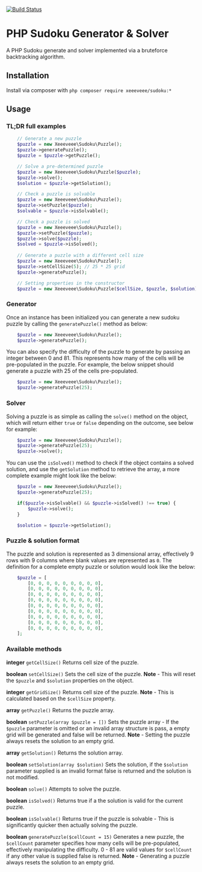 [![Build Status](https://travis-ci.org/xeeeveee/sudoku.svg?branch=master)](https://travis-ci.org/xeeeveee/sudoku)

# PHP Sudoku Generator & Solver

A PHP Sudoku generate and solver implemented via a bruteforce backtracking algorithm.

## Installation

Install via composer with `php composer require xeeeveee/sudoku:*`

## Usage

### TL;DR full examples

```php
    // Generate a new puzzle
    $puzzle = new Xeeeveee\Sudoku\Puzzle();
    $puzzle->generatePuzzle();
    $puzzle = $puzzle->getPuzzle();

    // Solve a pre-determined puzzle
    $puzzle = new Xeeeveee\Sudoku\Puzzle($puzzle);
    $puzzle->solve();
    $solution = $puzzle->getSolution();

    // Check a puzzle is solvable
    $puzzle = new Xeeeveee\Sudoku\Puzzle();
    $puzzle->setPuzzle($puzzle);
    $solvable = $puzzle->isSolvable();

    // Check a puzzle is solved
    $puzzle = new Xeeeveee\Sudoku\Puzzle();
    $puzzle->setPuzzle($puzzle);
    $puzzle->solve($puzzle);
    $solved = $puzzle->isSolved();
    
    // Generate a puzzle with a different cell size
    $puzzle = new Xeeeveee\Sudoku\Puzzle();
    $puzzle->setCellSize(5); // 25 * 25 grid
    $puzzle->generatePuzzle();

    // Setting properties in the constructor
    $puzzle = new Xeeeveee\Sudoku\Puzzle($cellSize, $puzzle, $solution);
```

### Generator

Once an instance has been initialized you can generate a new sudoku puzzle by calling the `generatePuzzle()` method as below:

```php
    $puzzle = new Xeeeveee\Sudoku\Puzzle();
    $puzzle->generatePuzzle();
```

You can also specify the difficulty of the puzzle to generate by passing an integer between 0 and 81. This represents how many of the cells will be pre-populated in the puzzle. For example, the below snippet should generate a puzzle with 25 of the cells pre-populated.

```php
    $puzzle = new Xeeeveee\Sudoku\Puzzle();
    $puzzle->generatePuzzle(25);
```

### Solver

Solving a puzzle is as simple as calling the `solve()` method on the object, which will return either `true` or `false` depending on the outcome, see below for example:

```php
    $puzzle = new Xeeeveee\Sudoku\Puzzle();
    $puzzle->generatePuzzle(25);
    $puzzle->solve();
```

You can use the `isSolved()` method to check if the object contains a solved solution, and use the `getSolution` method to retrieve the array, a more complete example might look like the below:

```php
    $puzzle = new Xeeeveee\Sudoku\Puzzle();
    $puzzle->generatePuzzle(25);

    if($puzzle->isSolvable() && $puzzle->isSolved() !== true) {
        $puzzle->solve();
    }

    $solution = $puzzle->getSolution();
```

### Puzzle & solution format

The puzzle and solution is represented as 3 dimensional array, effectively 9 rows with 9 columns where blank values are represented as `0`. The definition for a complete empty puzzle or solution would look like the below:

```php
    $puzzle = [
        [0, 0, 0, 0, 0, 0, 0, 0, 0],
        [0, 0, 0, 0, 0, 0, 0, 0, 0],
        [0, 0, 0, 0, 0, 0, 0, 0, 0],
        [0, 0, 0, 0, 0, 0, 0, 0, 0],
        [0, 0, 0, 0, 0, 0, 0, 0, 0],
        [0, 0, 0, 0, 0, 0, 0, 0, 0],
        [0, 0, 0, 0, 0, 0, 0, 0, 0],
        [0, 0, 0, 0, 0, 0, 0, 0, 0],
        [0, 0, 0, 0, 0, 0, 0, 0, 0],
    ];
```

### Available methods

**integer** `getCellSize()`
Returns cell size of the puzzle.

**boolean** `setCellSize()`
Sets the cell size of the puzzle. **Note** - This will reset the `$puzzle` and `$solution` properties on the object.

**integer** `getGridSize()`
Returns cell size of the puzzle. **Note** - This is calculated based on the `$cellSize` property.

**array** `getPuzzle()`
Returns the puzzle array.

**boolean** `setPuzzle(array $puzzle = [])`
Sets the puzzle array - If the `$puzzle` parameter is omitted or an invalid array structure is pass, a empty grid will be generated and false will be returned.
**Note** - Setting the puzzle always resets the solution to an empty grid.

**array** `getSolution()`
Returns the solution array.

**boolean** `setSolution(array $solution)`
Sets the solution, if the `$solution` parameter supplied is an invalid format false is returned and the solution is not modified.

**boolean** `solve()`
Attempts to solve the puzzle.

**boolean** `isSolved()`
Returns true if a the solution is valid for the current puzzle.

**boolean** `isSolvable()`
Returns true if the puzzle is solvable - This is significantly quicker then actually solving the puzzle.

**boolean** `generatePuzzle($cellCount = 15)`
Generates a new puzzle, the `$cellCount` parameter specifies how many cells will be pre-populated, effectively manipulating the difficulty. 0 - 81 are valid values for `$cellCount` if any other value is supplied false is returned.
**Note** - Generating a puzzle always resets the solution to an empty grid.